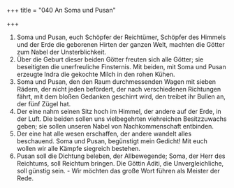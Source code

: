 +++
title = "040 An Soma und Pusan"

+++


1.	Soma und Pusan, euch Schöpfer der Reichtümer, Schöpfer des Himmels und der Erde die geborenen Hirten der ganzen Welt, machten die Götter zum Nabel der Unsterblichkeit.
2.	Über die Geburt dieser beiden Götter freuten sich alle Götter; sie beseitigten die unerfreuliche Finsternis. Mit beiden, mit Soma und Pusan erzeugte Indra die gekochte Milch in den rohen Kühen.
3.	Soma und Pusan, den den Raum durchmessenden Wagen mit sieben Rädern, der nicht jeden befördert, der nach verschiedenen Richtungen fährt, mit dem bloßen Gedanken geschirrt wird, den treibet ihr Bullen an, der fünf Zügel hat.
4.	Der eine nahm seinen Sitz hoch im Himmel, der andere auf der Erde, in der Luft. Die beiden sollen uns vielbegehrten viehreichen Besitzzuwachs geben; sie sollen unseren Nabel von Nachkommenschaft entbinden.
5.	Der eine hat alle wesen erschaffen, der andere wandelt alles beschauend. Soma und Pusan, begünstigt mein Gedicht! Mit euch wollen wir alle Kämpfe siegreich bestehen.
6.	Pusan soll die Dichtung beleben, der Allbewegende; Soma, der Herr des Reichtums, soll Reichtum bringen. Die Göttin Aditi, die Unvergleichliche, soll günstig sein. - Wir möchten das große Wort führen als Meister der Rede.


